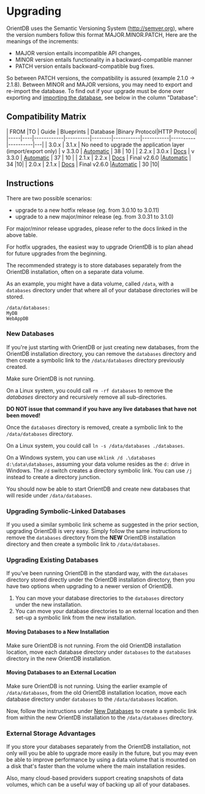 

# Upgrading

OrientDB uses the Semantic Versioning System (http://semver.org), where the version numbers follow this format MAJOR.MINOR.PATCH,
Here are the meanings of the increments:

- MAJOR version entails incompatible API changes,
- MINOR version entails functionality in a backward-compatible manner
- PATCH version entails backward-compatible bug fixes.

So between PATCH versions, the compatibility is assured (example 2.1.0 -> 2.1.8). Between MINOR and MAJOR versions, you may need to export and re-import the database. To find out if your upgrade must be done over exporting and [importing the database](../admin/Export-to-and-Import-from-JSON.md), see below in the column "Database":

## Compatibility Matrix

| FROM |TO | Guide | Blueprints | Database |Binary Protocol|HTTP Protocol|
|-----|----|------------|----------|--------|-----------|-----------|----------|----------|---|
| 3.0.x | 3.1.x | No need to upgrade the application layer (import/export only) |  v 3.3.0    | [Automatic](../misc/Backward-compatibility.md)  | 38  | 10 |
| 2.2.x | 3.0.x | [Docs](http://www.orientdb.com/docs/3.0.x/release/3.0/Upgrading-to-OrientDB-3.0.html) | v 3.3.0   | [Automatic](../misc/Backward-compatibility.md)  |  37 | 10 |
| 2.1.x | 2.2.x | [Docs](https://orientdb.com/docs/2.2.x/Upgrade.html) | Final v2.6.0 |[Automatic](../misc/Backward-compatibility.md) | 34 |10|
| 2.0.x | 2.1.x | [Docs](https://orientdb.com/docs/2.2.x/Release-2.1.0.html) | Final v2.6.0 |[Automatic](../misc/Backward-compatibility.md) | 30 |10|


## Instructions

There are two possible scenarios:

- upgrade to a new hotfix release (eg. from 3.0.10 to 3.0.11)
- upgrade to a new major/minor release (eg. from 3.0.31 to 3.1.0)

For major/minor release upgrades, please refer to the docs linked in the above table.

For hotfix upgrades, the easiest way to upgrade OrientDB is to plan ahead for future upgrades from the beginning.

The recommended strategy is to store databases separately from the OrientDB installation, often on a separate data volume.

As an example, you might have a data volume, called `/data`, with a `databases` directory under that where all of your database directories will be stored. 


```
/data/databases:
MyDB
WebAppDB
```

### New Databases
If you're just starting with OrientDB or just creating new databases, from the OrientDB installation directory, you can remove the `databases` directory and then create a symbolic link to the `/data/databases` directory previously created.

Make sure OrientDB is not running.

On a Linux system, you could call `rm -rf databases` to remove the *databases* directory and recursively remove all sub-directories.

**DO NOT issue that command if you have any live databases that have not been moved!**     

Once the `databases` directory is removed, create a symbolic link to the `/data/databases` directory.

On a Linux system, you could call `ln -s /data/databases ./databases`.

On a Windows system, you can use `mklink /d .\databases d:\data\databases`, assuming your data volume resides as the `d:` drive in Windows.  The `/d` switch creates a directory symbolic link.  You can use `/j` instead to create a directory junction.

You should now be able to start OrientDB and create new databases that will reside under `/data/databases`.

### Upgrading Symbolic-Linked Databases
If you used a similar symbolic link scheme as suggested in the prior section, upgrading OrientDB is very easy.  Simply follow the same instructions to remove the `databases` directory from the **NEW** OrientDB installation directory and then create a symbolic link to `/data/databases`.

### Upgrading Existing Databases
If you've been running OrientDB in the standard way, with the `databases` directory stored directly under the OrientDB installation directory, then you have two options when upgrading to a newer version of OrientDB.

1. You can move your database directories to the `databases` directory under the new installation.
2. You can move your database directories to an external location and then set-up a symbolic link from the new installation. 

#### Moving Databases to a New Installation
Make sure OrientDB is not running.  From the old OrientDB installation location, move each database directory under `databases` to the `databases` directory in the new OrientDB installation.

#### Moving Databases to an External Location
Make sure OrientDB is not running.  Using the earlier example of `/data/databases`, from the old OrientDB installation location, move each database directory under `databases` to the `/data/databases` location. 

Now, follow the instructions under [New Databases](#new-databases) to create a symbolic link from within the new OrientDB installation to the `/data/databases` directory.

### External Storage Advantages
If you store your databases separately from the OrientDB installation, not only will you be able to upgrade more easily in the future, but you may even be able to improve performance by using a data volume that is mounted on a disk that's faster than the volume where the main installation resides.

Also, many cloud-based providers support creating snapshots of data volumes, which can be a useful way of backing up all of your databases.


